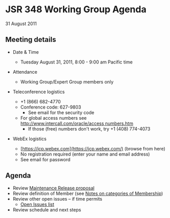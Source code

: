 # JSR 348 Working Group Agenda  
31 August 2011

## Meeting details

*   Date & Time
    *   Tuesday August 31, 2011, 8:00 - 9:00 am Pacific time
*   Attendance
    *   Working Group/Expert Group members only  

*   Teleconference logistics
    *   +1 (866) 682-4770
    *   Conference code: 627-9803
        *   See email for the security code
    *   For global access numbers see [http://www.intercall.com/oracle/access numbers.htm](http://www.intercall.com/oracle/access_numbers.htm)
        *   If those (free) numbers don't work, try +1 (408) 774-4073
*   WebEx logistics
    *   [https://jcp.webex.com](https://jcp.webex.com/) (browse from here)
    *   No registration required (enter your name and email address)
    *   See email for password

## **Agenda**

*   Review [Maintenance Release proposal](/files/Working%20documents/Maintenance-AUG-29-2011.md)
*   Review definition of Member (see [Notes on categories of Membership](/files/Working%20documents/Membership-AUG-31-2011.md))
*   Review other open issues – if time permits
    *   [Open Issues list](/files/Meeting%20Materials/OpenIssues-2011-08-31.md)
*   Review schedule and next steps